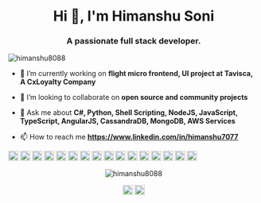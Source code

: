 <h1 align="center">Hi 👋, I'm Himanshu Soni</h1>
<h3 align="center">A passionate full stack developer.</h3>

<p align="left"> <img src="https://komarev.com/ghpvc/?username=himanshu8088" alt="himanshu8088" /> </p>

- 🔭 I’m currently working on **flight micro frontend, UI project at Tavisca, A CxLoyalty Company**

- 👯 I’m looking to collaborate on **open source and community projects**

- 💬 Ask me about **C#, Python, Shell Scripting, NodeJS, JavaScript, TypeScript, AngularJS, CassandraDB, MongoDB, AWS Services**

- 📫 How to reach me **https://www.linkedin.com/in/himanshu7077**

<p align="left"><img src="https://devicons.github.io/devicon/devicon.git/icons/angularjs/angularjs-original.svg" alt="angularjs" width="20" height="20"/> <img src="https://devicons.github.io/devicon/devicon.git/icons/amazonwebservices/amazonwebservices-original-wordmark.svg" alt="aws" width="20" height="20"/> <img src="https://devicons.github.io/devicon/devicon.git/icons/css3/css3-original-wordmark.svg" alt="css3" width="20" height="20"/> <img src="https://devicons.github.io/devicon/devicon.git/icons/csharp/csharp-original.svg" alt="csharp" width="20" height="20"/> <img src="https://devicons.github.io/devicon/devicon.git/icons/docker/docker-original-wordmark.svg" alt="docker" width="20" height="20"/> <img src="https://devicons.github.io/devicon/devicon.git/icons/dot-net/dot-net-original-wordmark.svg" alt="dotnet" width="20" height="20"/> <img src="https://devicons.github.io/devicon/devicon.git/icons/html5/html5-original-wordmark.svg" alt="html5" width="20" height="20"/> <img src="https://devicons.github.io/devicon/devicon.git/icons/javascript/javascript-original.svg" alt="javascript" width="20" height="20"/> <img src="https://devicons.github.io/devicon/devicon.git/icons/typescript/typescript-original.svg" alt="typescript" width="20" height="20"/> <img src="https://devicons.github.io/devicon/devicon.git/icons/mongodb/mongodb-original-wordmark.svg" alt="mongodb" width="20" height="20"/> <img src="https://devicons.github.io/devicon/devicon.git/icons/mysql/mysql-original-wordmark.svg" alt="mysql" width="20" height="20"/> <img src="https://devicons.github.io/devicon/devicon.git/icons/redis/redis-original-wordmark.svg" alt="redis" width="20" height="20"/> <img src="https://devicons.github.io/devicon/devicon.git/icons/nodejs/nodejs-original-wordmark.svg" alt="nodejs" width="20" height="20"/> <img src="https://devicons.github.io/devicon/devicon.git/icons/python/python-original-wordmark.svg" alt="python" width="20" height="20"/> <img src="https://devicons.github.io/devicon/devicon.git/icons/webpack/webpack-original.svg" alt="webpack" width="20" height="20"/> <img src="https://devicons.github.io/devicon/devicon.git/icons/express/express-original-wordmark.svg" alt="express" width="20" height="20"/></p><p align="center"> <img src="https://github-readme-stats.vercel.app/api?username=himanshu8088&show_icons=true" alt="himanshu8088" /> </p>

<p align="center">
<a href="https://linkedin.com/in/himanshu7077" target="blank"><img align="center" src="https://cdn.jsdelivr.net/npm/simple-icons@3.0.1/icons/linkedin.svg" alt="himanshu7077" height="20" width="20" /></a>
<a href="https://medium.com/@himanshusoni1234" target="blank"><img align="center" src="https://cdn.jsdelivr.net/npm/simple-icons@3.0.1/icons/medium.svg" alt="@himanshusoni1234" height="20" width="20" /></a>
</p>
